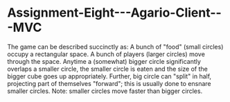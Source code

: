 # Assignment-Eight---Agario-Client---MVC
The game can be described succinctly as:  A bunch of "food" (small circles)  occupy a rectangular space. A bunch of players (larger circles) move through the space.  Anytime a (somewhat) bigger circle significantly overlaps a smaller circle, the smaller circle is eaten and the size of the bigger cube goes up appropriately. Further, big circle can "split" in half, projecting part of themselves "forward"; this is usually done to ensnare smaller circles. Note: smaller circles move faster than bigger circles.
